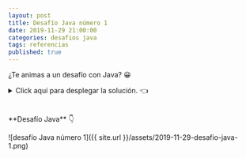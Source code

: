 ```yaml
---
layout: post
title: Desafío Java número 1
date: 2019-11-29 21:00:00
categories: desafios java
tags: referencias
published: true
---
```


¿Te animas a un desafío con Java? 😀

<details><summary>Click aquí para desplegar la solución. 👈</summary>
<br />la respuesta correcta es la c.
<br />✏️ Explicación: Los arreglos en Java son alocados dinámicamente (son objetos). Por ende, cuando asignamos un arreglo a otro no se está realizando una copia sino que ambas variables referencian al mismo objeto. Al modificar un elemento de la variable m1, se altera la única instancia del arreglo que existe, la cual puede referenciarse como m1 o m2 indistintamente.
<br />
<br />📗 Documentación oficial: https://docs.oracle.com/javase/specs/jls/se13/html/jls-10.html
<br />
<div markdown="1">![Solución al desafío]({{ site.url }}/assets/2019-11-29-desafio-java-1-solucion.png)
  </div></details>

<br />
<br />
**Desafío Java** 👇

![desafío Java número 1]({{ site.url }}/assets/2019-11-29-desafio-java-1.png)
